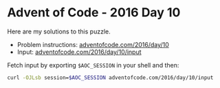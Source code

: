 # Advent of Code - 2016 Day 10
Here are my solutions to this puzzle.

* Problem instructions: [adventofcode.com/2016/day/10](https://adventofcode.com/2016/day/10)
* Input: [adventofcode.com/2016/day/10/input](https://adventofcode.com/2016/day/10/input)

Fetch input by exporting `$AOC_SESSION` in your shell and then:
```bash
curl -OJLsb session=$AOC_SESSION adventofcode.com/2016/day/10/input
```
